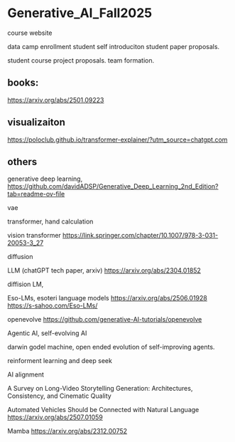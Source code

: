 # Generative_AI_Fall2025
course website

data camp enrollment
student self introduciton
student paper proposals. 

student course project proposals. 
team formation. 

## books: 
https://arxiv.org/abs/2501.09223


## visualizaiton
https://poloclub.github.io/transformer-explainer/?utm_source=chatgpt.com

## others
generative deep learning, 
https://github.com/davidADSP/Generative_Deep_Learning_2nd_Edition?tab=readme-ov-file

vae

transformer, hand calculation

vision transformer 
https://link.springer.com/chapter/10.1007/978-3-031-20053-3_27

diffusion

LLM (chatGPT tech paper, arxiv)
https://arxiv.org/abs/2304.01852

diffision LM, 

Eso-LMs, esoteri language models
https://arxiv.org/abs/2506.01928
https://s-sahoo.com/Eso-LMs/

openevolve
https://github.com/generative-AI-tutorials/openevolve

Agentic AI, self-evolving AI

darwin godel machine, open ended evolution of self-improving agents. 

reinforment learning and deep seek

AI alignment

A Survey on Long-Video Storytelling Generation: Architectures, Consistency, and Cinematic Quality


Automated Vehicles Should be Connected with Natural Language
https://arxiv.org/abs/2507.01059

Mamba
https://arxiv.org/abs/2312.00752

